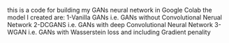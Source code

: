 this is a code for building my GANs neural network in Google Colab
the model I created are:
1-Vanilla GANs i.e. GANs without Convolutional Nerual Network
2-DCGANS i.e. GANs with deep Convolutional Neural Network
3-WGAN i.e. GANs with Wasserstein loss and including Gradient penality
